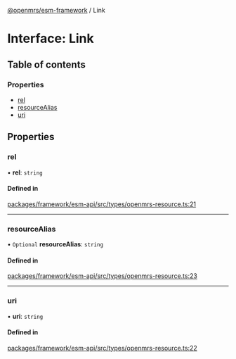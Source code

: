 [@openmrs/esm-framework](../API.md) / Link

# Interface: Link

## Table of contents

### Properties

- [rel](Link.md#rel)
- [resourceAlias](Link.md#resourcealias)
- [uri](Link.md#uri)

## Properties

### rel

• **rel**: `string`

#### Defined in

[packages/framework/esm-api/src/types/openmrs-resource.ts:21](https://github.com/openmrs/openmrs-esm-core/blob/main/packages/framework/esm-api/src/types/openmrs-resource.ts#L21)

___

### resourceAlias

• `Optional` **resourceAlias**: `string`

#### Defined in

[packages/framework/esm-api/src/types/openmrs-resource.ts:23](https://github.com/openmrs/openmrs-esm-core/blob/main/packages/framework/esm-api/src/types/openmrs-resource.ts#L23)

___

### uri

• **uri**: `string`

#### Defined in

[packages/framework/esm-api/src/types/openmrs-resource.ts:22](https://github.com/openmrs/openmrs-esm-core/blob/main/packages/framework/esm-api/src/types/openmrs-resource.ts#L22)
